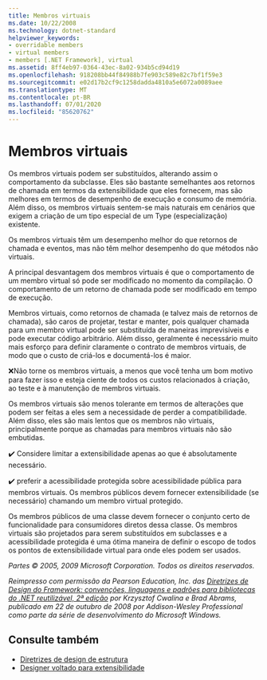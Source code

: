 ```yaml
---
title: Membros virtuais
ms.date: 10/22/2008
ms.technology: dotnet-standard
helpviewer_keywords:
- overridable members
- virtual members
- members [.NET Framework], virtual
ms.assetid: 8ff4eb97-0364-43ec-8a02-934b5cd94d19
ms.openlocfilehash: 918208bb44f84988b7fe903c589e82c7bf1f59e3
ms.sourcegitcommit: e02d17b2cf9c1258dadda4810a5e6072a0089aee
ms.translationtype: MT
ms.contentlocale: pt-BR
ms.lasthandoff: 07/01/2020
ms.locfileid: "85620762"
---
```

# <a name="virtual-members"></a>Membros virtuais
Os membros virtuais podem ser substituídos, alterando assim o comportamento da subclasse. Eles são bastante semelhantes aos retornos de chamada em termos da extensibilidade que eles fornecem, mas são melhores em termos de desempenho de execução e consumo de memória. Além disso, os membros virtuais sentem-se mais naturais em cenários que exigem a criação de um tipo especial de um Type (especialização) existente.

 Os membros virtuais têm um desempenho melhor do que retornos de chamada e eventos, mas não têm melhor desempenho do que métodos não virtuais.

 A principal desvantagem dos membros virtuais é que o comportamento de um membro virtual só pode ser modificado no momento da compilação. O comportamento de um retorno de chamada pode ser modificado em tempo de execução.

 Membros virtuais, como retornos de chamada (e talvez mais de retornos de chamada), são caros de projetar, testar e manter, pois qualquer chamada para um membro virtual pode ser substituída de maneiras imprevisíveis e pode executar código arbitrário. Além disso, geralmente é necessário muito mais esforço para definir claramente o contrato de membros virtuais, de modo que o custo de criá-los e documentá-los é maior.

 ❌Não torne os membros virtuais, a menos que você tenha um bom motivo para fazer isso e esteja ciente de todos os custos relacionados à criação, ao teste e à manutenção de membros virtuais.

 Os membros virtuais são menos tolerante em termos de alterações que podem ser feitas a eles sem a necessidade de perder a compatibilidade. Além disso, eles são mais lentos que os membros não virtuais, principalmente porque as chamadas para membros virtuais não são embutidas.

 ✔️ Considere limitar a extensibilidade apenas ao que é absolutamente necessário.

 ✔️ preferir a acessibilidade protegida sobre acessibilidade pública para membros virtuais. Os membros públicos devem fornecer extensibilidade (se necessário) chamando um membro virtual protegido.

 Os membros públicos de uma classe devem fornecer o conjunto certo de funcionalidade para consumidores diretos dessa classe. Os membros virtuais são projetados para serem substituídos em subclasses e a acessibilidade protegida é uma ótima maneira de definir o escopo de todos os pontos de extensibilidade virtual para onde eles podem ser usados.

 *Partes &copy; 2005, 2009 Microsoft Corporation. Todos os direitos reservados.*

 *Reimpresso com permissão da Pearson Education, Inc. das [Diretrizes de Design do Framework: convenções, linguagens e padrões para bibliotecas do .NET reutilizável, 2ª edição](https://www.informit.com/store/framework-design-guidelines-conventions-idioms-and-9780321545619) por Krzysztof Cwalina e Brad Abrams, publicado em 22 de outubro de 2008 por Addison-Wesley Professional como parte da série de desenvolvimento do Microsoft Windows.*

## <a name="see-also"></a>Consulte também

- [Diretrizes de design de estrutura](index.md)
- [Designer voltado para extensibilidade](designing-for-extensibility.md)

